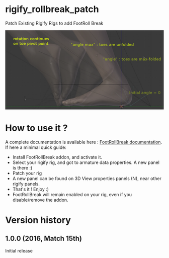 # rigify_rollbreak_patch
Patch Existing Rigify Rigs to add FootRoll Break

![FootRollBreak](doc/footrollbreak_steps.png)

# How to use it ?
A complete documentation is available here : [FootRollBreak documentation](http://julienduroure.com/footrollbreak).
If here a minimal quick guide:

* Install FootRollBreak addon, and activate it.
* Select your rigify rig, and got to armature data properties. A new panel is there :)
* Patch your rig
* A new panel can be found on 3D View properties panels (N), near other rigify panels.
* That's it ! Enjoy :)
* FootRollBreak will remain enabled on your rig, even if you disable/remove the addon.


# Version history

## 1.0.0 (2016, Match 15th)

Initial release
